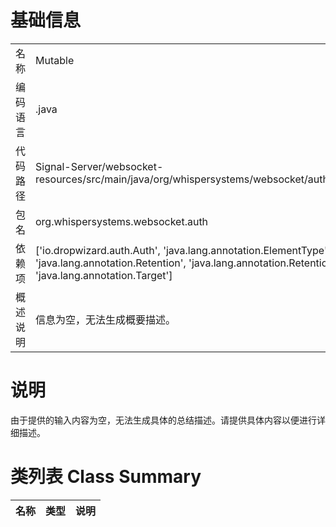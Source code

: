 # 基础信息

|      |      |
|------|------|
| 名称 | Mutable |
| 编码语言 | .java |
| 代码路径 | Signal-Server/websocket-resources/src/main/java/org/whispersystems/websocket/auth/Mutable.java |
| 包名 | org.whispersystems.websocket.auth |
| 依赖项 | ['io.dropwizard.auth.Auth', 'java.lang.annotation.ElementType', 'java.lang.annotation.Retention', 'java.lang.annotation.RetentionPolicy', 'java.lang.annotation.Target'] |
| 概述说明 | 信息为空，无法生成概要描述。 |

# 说明

由于提供的输入内容为空，无法生成具体的总结描述。请提供具体内容以便进行详细描述。

# 类列表 Class Summary

| 名称   | 类型  | 说明 |
|-------|------|-------------|





